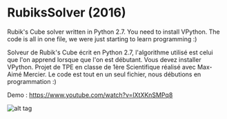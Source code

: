 # RubiksSolver (2016)
Rubik's Cube solver written in Python 2.7. You need to install VPython.
The code is all in one file, we were just starting to learn programming :)

Solveur de Rubik's Cube écrit en Python 2.7, l'algorithme utilisé est celui que l'on apprend lorsque que l'on est débutant. Vous devez installer VPython. 
Projet de TPE en classe de 1ère Scientifique réalisé avec Max-Aimé Mercier.
Le code est tout en un seul fichier, nous débutions en programmation :)

Demo : https://www.youtube.com/watch?v=lXtXKnSMPq8

![alt tag](https://github.com/sylvain-reynaud/RubiksSolver/blob/master/preview.png?raw=true "Preview")
